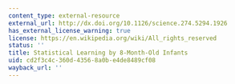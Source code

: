 ```yaml
---
content_type: external-resource
external_url: http://dx.doi.org/10.1126/science.274.5294.1926
has_external_license_warning: true
license: https://en.wikipedia.org/wiki/All_rights_reserved
status: ''
title: Statistical Learning by 8-Month-Old Infants
uid: cd2f3c4c-360d-4356-8a0b-e4de8489cf08
wayback_url: ''
---
```


